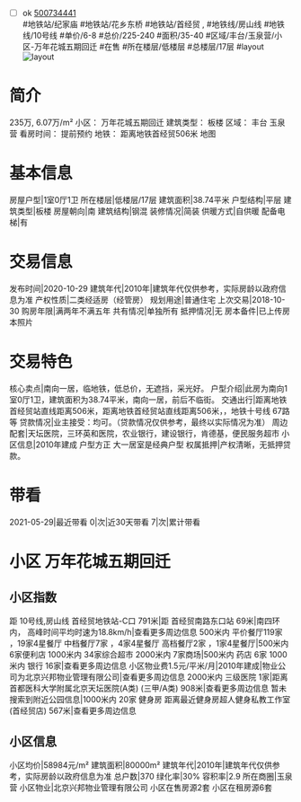 - [ ] ok [500734441](https://bj.5i5j.com/ershoufang/500734441.html)  
 #地铁站/纪家庙 #地铁站/花乡东桥 #地铁站/首经贸 ,  #地铁线/房山线 #地铁线/10号线
#单价/6-8 #总价/225-240 #面积/35-40   #区域/丰台/玉泉营/小区-万年花城五期回迁 #在售 #所在楼层/低楼层 #总楼层/17层 #layout 
![layout](http://image2.5i5j.com//group1/M00/F4/2F/CgqJMV7fHXOASozZAANaFEEXIUA085.jpg_P5.jpg) 
# 简介 
 235万,  6.07万/m² 
小区： 万年花城五期回迁
建筑类型： 板楼
区域： 丰台 玉泉营
看房时间： 提前预约
地铁： 距离地铁首经贸506米 地图
# 基本信息 
 房屋户型|1室0厅1卫
所在楼层|低楼层/17层
建筑面积|38.74平米
户型结构|平层
建筑类型|板楼
房屋朝向|南
建筑结构|钢混
装修情况|简装
供暖方式|自供暖
配备电梯|有
# 交易信息 
 发布时间|2020-10-29
建筑年代|2010年|建筑年代仅供参考，实际房龄以政府信息为准
产权性质|二类经适房（经管房）
规划用途|普通住宅
上次交易|2018-10-30
购房年限|满两年不满五年
共有情况|单独所有
抵押情况|无
房本备件|已上传房本照片
# 交易特色 
 核心卖点|南向一居，临地铁，低总价，无遮挡，采光好。
户型介绍|此房为南向1室0厅1卫，建筑面积为38.74平米，南向一居，前后不临街。
交通出行|距离地铁首经贸站直线距离506米，距离地铁首经贸站直线距离506米，，地铁十号线 67路等
贷款情况|业主接受：均可。（贷款情况仅供参考，最终以实际情况为准）
周边配套|天坛医院，三环英和医院，农业银行，建设银行，肯德基，便民服务超市
小区信息|2010年建成 户型方正 大一居室是经典户型
权属抵押|产权清晰，无抵押贷款。
# 带看 
 2021-05-29|最近带看	 0|次|近30天带看	 7|次|累计带看
# 小区 万年花城五期回迁
## 小区指数 
 距 10号线,房山线 首经贸地铁站-C口 791米|距 首经贸南路东口站 69米|南四环内， 高峰时间平均时速为18.8km/h|查看更多周边信息
500米内 平价餐厅119家 ，19家4星餐厅
中档餐厅7家 ，4家4星餐厅
高档餐厅2家 ，1家4星餐厅|500米内 6家便利店
1000米内 34家综合超市
2000米内 7家商场|500米内 药店 6家
1000米内 银行 16家|查看更多周边信息
小区物业费1.5元/平米/月|2010年建成|物业公司为北京兴邦物业管理有限公司|查看更多周边信息
2000米内 三级医院 1家|距离 首都医科大学附属北京天坛医院(A类) (三甲/A类) 908米|查看更多周边信息
暂未搜索到附近公园信息|1000米内 20家 健身房
距离最近健身房超人健身私教工作室(首经贸店) 567米|查看更多周边信息
## 小区信息 
 小区均价|58984元/m²
建筑面积|80000m²
建筑年代|2010年|建筑年代仅供参考，实际房龄以政府信息为准
总户数|370
绿化率|30%
容积率|2.9
所在商圈|玉泉营
小区物业|北京兴邦物业管理有限公司
小区在售房源2套
小区在租房源6套
